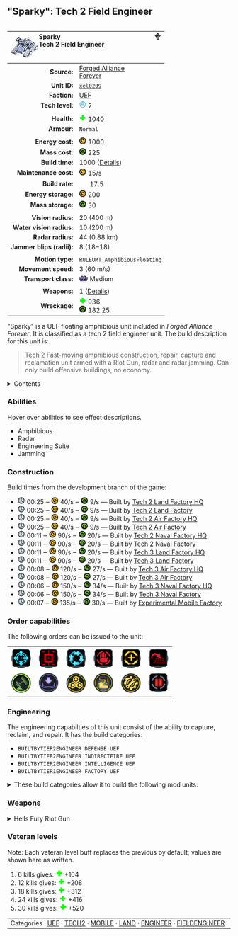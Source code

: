 "Sparky": Tech 2 Field Engineer
----
<table align="right">
    <thead>
        <tr>
            <th align="left" colspan="2">
                <img align="left" src="icons/units/XEL0209_icon.png" title="Sparky unit icon" /><img align="right" src="icons/strategicicons/icon_land2_engineer_rest.png" title="icon_land2_engineer" />Sparky<br />Tech 2 Field Engineer
            </th>
        </tr>
    </thead>
    <tbody>
        <tr>
            <td align="right"><strong>Source:</strong></td>
            <td><a href="Forged Alliance Forever">Forged Alliance<br />Forever</a></td>
        </tr>
        <tr>
            <td align="right"><strong>Unit ID:</strong></td>
            <td><a href="https://github.com/FAForever/fa/D:/faf-development/fa/units/XEL0209/XEL0209_unit.bp"><code>xel0209</code></a></td>
        </tr>
        <tr>
            <td align="right"><strong>Faction:</strong></td>
            <td><a href="_categories.UEF">UEF</a></td>
        </tr>
        <tr>
            <td align="right"><strong>Tech level:</strong></td>
            <td><img src="icons/T2.png" title="Tech 2" /> 2</td>
        </tr>
        <tr><td align="center" colspan="2"></td></tr>
        <tr>
            <td align="right"><strong>Health:</strong></td>
            <td><img src="icons/health.png" title="Health" /> 1040</td>
        </tr>
        <tr>
            <td align="right"><strong>Armour:</strong></td>
            <td><code>Normal</code></td>
        </tr>
        <tr><td align="center" colspan="2"></td></tr>
        <tr>
            <td align="right"><strong>Energy cost:</strong></td>
            <td><img src="icons/energy.png" title="Energy" /> 1000</td>
        </tr>
        <tr>
            <td align="right"><strong>Mass cost:</strong></td>
            <td><img src="icons/mass.png" title="Mass" /> 225</td>
        </tr>
        <tr>
            <td align="right"><strong>Build time:</strong></td>
            <td>1000 (<a href="#construction">Details</a>)</td>
        </tr>
        <tr>
            <td align="right"><strong>Maintenance cost:</strong></td>
            <td><img src="icons/energy.png" title="Energy" /> 15/s</td>
        </tr>
        <tr>
            <td align="right"><strong>Build rate:</strong></td>
            <td><img src="icons/build.png" title="Build" /> 17.5</td>
        </tr>
        <tr>
            <td align="right"><strong>Energy storage:</strong></td>
            <td><img src="icons/energy.png" title="Energy" /> 200</td>
        </tr>
        <tr>
            <td align="right"><strong>Mass storage:</strong></td>
            <td><img src="icons/mass.png" title="Mass" /> 30</td>
        </tr>
        <tr><td align="center" colspan="2"></td></tr>
        <tr>
            <td align="right"><strong>Vision radius:</strong></td>
            <td> <span title="0.40 km, 0.25 mi">20 (400 m)</span></td>
        </tr>
        <tr>
            <td align="right"><strong>Water vision radius:</strong></td>
            <td> <span title="0.20 km, 0.12 mi">10 (200 m)</span></td>
        </tr>
        <tr>
            <td align="right"><strong>Radar radius:</strong></td>
            <td> <span title="880 m, 0.55 mi">44 (0.88 km)</span></td>
        </tr>
        <tr>
            <td align="right"><strong>Jammer blips (radii):</strong></td>
            <td>8 (18‒18)</td>
        </tr>
        <tr><td align="center" colspan="2"></td></tr>
        <tr>
            <td align="right"><strong>Motion type:</strong></td>
            <td><code>RULEUMT_AmphibiousFloating</code></td>
        </tr>
        <tr>
            <td align="right"><strong>Movement speed:</strong></td>
            <td> <span title="216 km/h, 134 mph">3 (60 m/s)</span></td>
        </tr>
        <tr>
            <td align="right"><strong>Transport class:</strong></td>
            <td><img src="icons/attached.png" title="Attached" /> Medium</td>
        </tr>
        <tr><td align="center" colspan="2"></td></tr>
        <tr>
            <td align="right"><strong>Weapons:</strong></td>
            <td>1 (<a href="#weapons">Details</a>)</td>
        </tr>
        <tr>
            <td align="right"><strong>Wreckage:</strong></td>
            <td><img src="icons/health.png" title="Health" /> 936<br /><img src="icons/mass.png" title="Mass" /> 182.25</td>
        </tr>
    </tbody>
</table>

"Sparky" is a UEF floating amphibious unit included in *Forged Alliance Forever*.
It is classified as a tech 2 field engineer unit.
The build description for this unit is:

<blockquote>Tech 2 Fast-moving amphibious construction, repair, capture and reclamation unit armed with a Riot Gun, radar and radar jamming. Can only build offensive buildings, no economy.</blockquote>

<details>
<summary>Contents</summary>

1. – <a href="#abilities">Abilities</a>
2. – <a href="#construction">Construction</a>
3. – <a href="#order-capabilities">Order capabilities</a>
4. – <a href="#engineering">Engineering</a>
5. – <a href="#weapons">Weapons</a>
6. – <a href="#veteran-levels">Veteran levels</a>
</details>

### Abilities
Hover over abilities to see effect descriptions.

* <span title="Can pass land and water">Amphibious</span>
* <span title="Can see blips of units not seen by vision that are on or above water">Radar</span>
* <span title="Has complete engineering features">Engineering Suite</span>
* <span title="Creates false radar signals">Jamming</span>

### Construction
Build times from the development branch of the game:
* <img src="icons/time.png" title="Time" /> 00:25 ‒ <img src="icons/energy.png" title="Energy" /> 40/s ‒ <img src="icons/mass.png" title="Mass" /> 9/s — Built by <a href="UEB0201">Tech 2 Land Factory HQ</a>
* <img src="icons/time.png" title="Time" /> 00:25 ‒ <img src="icons/energy.png" title="Energy" /> 40/s ‒ <img src="icons/mass.png" title="Mass" /> 9/s — Built by <a href="ZEB9501">Tech 2 Land Factory</a>
* <img src="icons/time.png" title="Time" /> 00:25 ‒ <img src="icons/energy.png" title="Energy" /> 40/s ‒ <img src="icons/mass.png" title="Mass" /> 9/s — Built by <a href="UEB0202">Tech 2 Air Factory HQ</a>
* <img src="icons/time.png" title="Time" /> 00:25 ‒ <img src="icons/energy.png" title="Energy" /> 40/s ‒ <img src="icons/mass.png" title="Mass" /> 9/s — Built by <a href="ZEB9502">Tech 2 Air Factory</a>
* <img src="icons/time.png" title="Time" /> 00:11 ‒ <img src="icons/energy.png" title="Energy" /> 90/s ‒ <img src="icons/mass.png" title="Mass" /> 20/s — Built by <a href="UEB0203">Tech 2 Naval Factory HQ</a>
* <img src="icons/time.png" title="Time" /> 00:11 ‒ <img src="icons/energy.png" title="Energy" /> 90/s ‒ <img src="icons/mass.png" title="Mass" /> 20/s — Built by <a href="ZEB9503">Tech 2 Naval Factory</a>
* <img src="icons/time.png" title="Time" /> 00:11 ‒ <img src="icons/energy.png" title="Energy" /> 90/s ‒ <img src="icons/mass.png" title="Mass" /> 20/s — Built by <a href="UEB0301">Tech 3 Land Factory HQ</a>
* <img src="icons/time.png" title="Time" /> 00:11 ‒ <img src="icons/energy.png" title="Energy" /> 90/s ‒ <img src="icons/mass.png" title="Mass" /> 20/s — Built by <a href="ZEB9601">Tech 3 Land Factory</a>
* <img src="icons/time.png" title="Time" /> 00:08 ‒ <img src="icons/energy.png" title="Energy" /> 120/s ‒ <img src="icons/mass.png" title="Mass" /> 27/s — Built by <a href="UEB0302">Tech 3 Air Factory HQ</a>
* <img src="icons/time.png" title="Time" /> 00:08 ‒ <img src="icons/energy.png" title="Energy" /> 120/s ‒ <img src="icons/mass.png" title="Mass" /> 27/s — Built by <a href="ZEB9602">Tech 3 Air Factory</a>
* <img src="icons/time.png" title="Time" /> 00:06 ‒ <img src="icons/energy.png" title="Energy" /> 150/s ‒ <img src="icons/mass.png" title="Mass" /> 34/s — Built by <a href="UEB0303">Tech 3 Naval Factory HQ</a>
* <img src="icons/time.png" title="Time" /> 00:06 ‒ <img src="icons/energy.png" title="Energy" /> 150/s ‒ <img src="icons/mass.png" title="Mass" /> 34/s — Built by <a href="ZEB9603">Tech 3 Naval Factory</a>
* <img src="icons/time.png" title="Time" /> 00:07 ‒ <img src="icons/energy.png" title="Energy" /> 135/s ‒ <img src="icons/mass.png" title="Mass" /> 30/s — Built by <a href="UEL0401">Experimental Mobile Factory</a>

### Order capabilities
The following orders can be issued to the unit:
<table>
<td><img float="left" src="icons/orders/move.png" title="Move" /></td>
<td><img float="left" src="icons/orders/attack.png" title="Attack
Left click for attack order. Right click to toggle target priorities for sniping." /></td>
<td><img float="left" src="icons/orders/patrol.png" title="Patrol" /></td>
<td><img float="left" src="icons/orders/stop.png" title="Stop" /></td>
<td><img float="left" src="icons/orders/guard.png" title="Assist" /></td>
<td><img float="left" src="icons/orders/stand-ground.png" title="Fire State" /></td>
<tr>
<td><img float="left" src="icons/orders/jamming.png" title="Radar Jamming Toggle
Turn the selected units radar jamming on/off" /></td>
<td><img float="left" src="icons/orders/load.png" title="Call Transport
Load into or onto another unit" /></td>
<td><img float="left" src="icons/orders/reclaim.png" title="Reclaim" /></td>
<td><img float="left" src="icons/orders/convert.png" title="Capture" /></td>
<td><img float="left" src="icons/orders/repair.png" title="Repair" /></td>
<td><img float="left" src="icons/orders/pause.png" title="Pause Construction
Pause/unpause current construction order" /></td>
</table>

### Engineering
The engineering capabilties of this unit consist of the ability to capture, reclaim, and repair.
It has the build categories:
* <code>BUILTBYTIER2ENGINEER DEFENSE UEF</code>
* <code>BUILTBYTIER2ENGINEER INDIRECTFIRE UEF</code>
* <code>BUILTBYTIER2ENGINEER INTELLIGENCE UEF</code>
* <code>BUILTBYTIER1ENGINEER FACTORY UEF</code>


<details>
<summary>These build categories allow it to build the following mod units:

</summary>

<table>
    <tr>
        <td rowspan="2"><img src="icons/T1.png" title="T1" /></td>
        <td><a href="UEB0101"><img src="icons/units/UEB0101_icon.png" title="Tech 1 Land Factory" width="64px" /></a></td>
        <td><a href="UEB0102"><img src="icons/units/UEB0102_icon.png" title="Tech 1 Air Factory" width="64px" /></a></td>
        <td><a href="UEB0103"><img src="icons/units/UEB0103_icon.png" title="Tech 1 Naval Factory" width="64px" /></a></td>
        <td><a href="UEB2101"><img src="icons/units/UEB2101_icon.png" title="Tech 1 Point Defense" width="64px" /></a></td>
        <td><a href="UEB2104"><img src="icons/units/UEB2104_icon.png" title="Tech 1 Anti-Air Turret" width="64px" /></a></td>
    </tr>
    <tr>
        <td><a href="UEB2109"><img src="icons/units/UEB2109_icon.png" title="Tech 1 Torpedo Launcher" width="64px" /></a></td>
        <td><a href="UEB5101"><img src="icons/units/UEB5101_icon.png" title="Tech 1 Wall Section" width="64px" /></a></td>
        <td><a href="UEB3101"><img src="icons/units/UEB3101_icon.png" title="Tech 1 Radar System" width="64px" /></a></td>
        <td><a href="UEB3102"><img src="icons/units/UEB3102_icon.png" title="Tech 1 Sonar System" width="64px" /></a></td>
    </tr>
    <tr>
        <td rowspan="2"><img src="icons/T2.png" title="T2" /></td>
        <td><a href="UEB2301"><img src="icons/units/UEB2301_icon.png" title="Tech 2 Point Defense" width="64px" /></a></td>
        <td><a href="UEB2204"><img src="icons/units/UEB2204_icon.png" title="Tech 2 Anti-Air Flak Artillery" width="64px" /></a></td>
        <td><a href="UEB2205"><img src="icons/units/UEB2205_icon.png" title="Tech 2 Torpedo Launcher" width="64px" /></a></td>
        <td><a href="UEB4201"><img src="icons/units/UEB4201_icon.png" title="Tech 2 Tactical Missile Defense" width="64px" /></a></td>
        <td><a href="UEB4202"><img src="icons/units/UEB4202_icon.png" title="Tech 2 Shield Generator" width="64px" /></a></td>
    </tr>
    <tr>
        <td><a href="UEB2303"><img src="icons/units/UEB2303_icon.png" title="Tech 2 Artillery Installation" width="64px" /></a></td>
        <td><a href="UEB2108"><img src="icons/units/UEB2108_icon.png" title="Tech 2 Tactical Missile Launcher" width="64px" /></a></td>
        <td><a href="UEB3201"><img src="icons/units/UEB3201_icon.png" title="Tech 2 Radar System" width="64px" /></a></td>
        <td><a href="UEB3202"><img src="icons/units/UEB3202_icon.png" title="Tech 2 Sonar System" width="64px" /></a></td>
        <td><a href="UEB4203"><img src="icons/units/UEB4203_icon.png" title="Tech 2 Stealth Field Generator" width="64px" /></a></td>
    </tr>
</table>

</details>


### Weapons
<details>
<summary>Hells Fury Riot Gun</summary>
<p>
    <table>
        <tr>
            <td align="right"><strong>Target type:</strong></td>
            <td><code>RULEWTT_Unit</code><br />(Anti-Surface)</td>
        </tr>
        <tr>
            <td align="right"><strong>Projectile:</strong></td>
            <td><a href="Projectiles#tdf-riot-03"><code>TDFRiot03</code></a></td>
        </tr>
        <tr>
            <td align="right"><strong>DPS estimate:</strong></td>
            <td>30 <span title="Note: This only counts listed stats.">(<u>?</u>)</span></td>
        </tr>
        <tr>
            <td align="right"><strong>Damage:</strong></td>
            <td>15 <span title="Note: This doesn't count some scripted effects.">(<u>?</u>)</span></td>
        </tr>
        <tr>
            <td align="right"><strong>Damage type:</strong></td>
            <td><code>Normal</code></td>
        </tr>
        <tr>
            <td align="right"><strong>Max range:</strong></td>
            <td> <span title="0.36 km, 0.22 mi">18 (360 m)</span></td>
        </tr>
        <tr>
            <td align="right"><strong>Firing cycle:</strong></td>
            <td>Once every 0.5s <span title="Note: This doesn't count additional delays such as charging, reloading, and others.">(<u>?</u>)</span></td>
        </tr>
    </table>
</p>
</details>


### Veteran levels
Note: Each veteran level buff replaces the previous by default; values are shown here as written.

1. 6 kills gives: <img src="icons/health.png" title="Health" /> +104
2. 12 kills gives: <img src="icons/health.png" title="Health" /> +208
3. 18 kills gives: <img src="icons/health.png" title="Health" /> +312
4. 24 kills gives: <img src="icons/health.png" title="Health" /> +416
5. 30 kills gives: <img src="icons/health.png" title="Health" /> +520

<table align="center">
<td width="1215px">Categories : 
<a href="_categories.UEF">UEF</a> · 
<a href="_categories.TECH2">TECH2</a> · 
<a href="_categories.MOBILE">MOBILE</a> · 
<a href="_categories.LAND">LAND</a> · 
<a href="_categories.ENGINEER">ENGINEER</a> · 
<a href="_categories.FIELDENGINEER">FIELDENGINEER</a></td>
</table>
